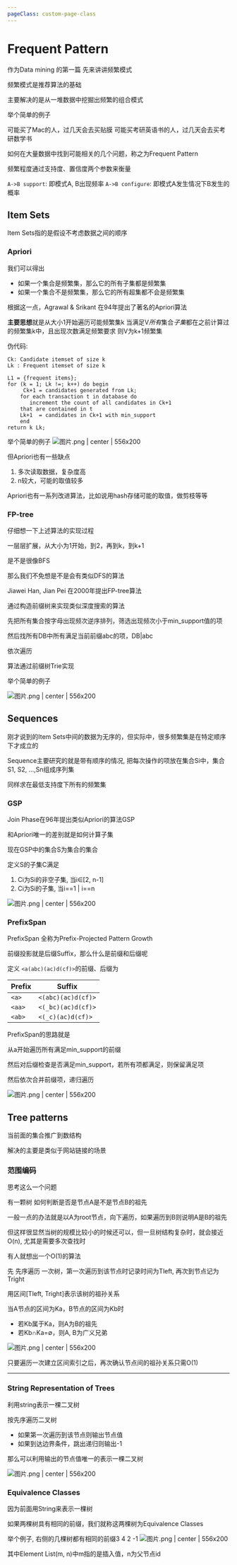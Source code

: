 ```yaml
---
pageClass: custom-page-class
---
```


# Frequent  Pattern

作为Data mining 的第一篇 先来讲讲频繁模式

频繁模式是推荐算法的基础

主要解决的是从一堆数据中挖掘出频繁的组合模式

举个简单的例子

可能买了Mac的人，过几天会去买贴膜
可能买考研英语书的人，过几天会去买考研数学书

如何在大量数据中找到可能相关的几个问题，称之为Frequent Pattern

频繁程度通过支持度、置信度两个参数来衡量

`A->B support`: 即模式A, B出现频率
`A->B configure`: 即模式A发生情况下B发生的概率

## Item Sets

Item Sets指的是假设不考虑数据之间的顺序

### Apriori

我们可以得出
* 如果一个集合是频繁集，那么它的所有子集都是频繁集
* 如果一个集合不是频繁集，那么它的所有超集都不会是频繁集

根据这一点，Agrawal & Srikant 在94年提出了著名的Apriori算法

**主要思想**就是从大小1开始遍历可能频繁集k
当满足V*所有*集合*子集*都在之前计算过的频繁集k中，且出现次数满足频繁要求
则V为k+1频繁集

伪代码:
```vim
Ck: Candidate itemset of size k
Lk : Frequent itemset of size k

L1 = {frequent items};
for (k = 1; Lk !=; k++) do begin
     Ck+1 = candidates generated from Lk;
    for each transaction t in database do
       increment the count of all candidates in Ck+1
    that are contained in t
    Lk+1  = candidates in Ck+1 with min_support
    end
return k Lk;
```
举个简单的例子
![图片.png | center | 556x200](https://cdn.nlark.com/yuque/0/2018/png/104214/1539169922048-59e323a1-3185-4758-a4bb-1545710eb589.png "")

但Apriori也有一些缺点
1. 多次读取数据，复杂度高
2. n较大，可能的取值较多

Apriori也有一系列改进算法，比如说用hash存储可能的取值，做剪枝等等

### FP-tree

仔细想一下上述算法的实现过程

一层层扩展，从大小为1开始，到2，再到k，到k+1

是不是很像BFS

那么我们不免想是不是会有类似DFS的算法

Jiawei Han, Jian Pei 在2000年提出FP-tree算法

通过构造前缀树来实现类似深度搜索的算法

先把所有集合按字母出现频次逆序排列，筛选出现频次小于min_support值的项

然后找所有DB中所有满足当前前缀abc的项，DB|abc

依次遍历

算法通过前缀树Trie实现

举个简单的例子

![图片.png | center | 556x200](https://cdn.nlark.com/yuque/0/2018/png/104214/1539172271916-e70b4f05-5382-4c82-ba27-8ffa189886d8.png "")

## Sequences

刚才说到的Item Sets中间的数据为无序的，但实际中，很多频繁集是在特定顺序下才成立的

Sequence主要研究的就是带有顺序的情况, 把每次操作的项放在集合Si中，集合S1, S2, ...,Sn组成序列集

同样求在最低支持度下所有的频繁集

### GSP

Join Phase在96年提出类似Apriori的算法GSP

和Apriori唯一的差别就是如何计算子集

现在GSP中的集合S为集合的集合

定义S的子集C满足
1. Ci为Si的非空子集, 当i∈[2, n-1]
2. Ci为Si的子集, 当i==1 | i==n

![图片.png | center | 556x200](https://cdn.nlark.com/yuque/0/2018/png/104214/1539186873976-297a4f7f-6496-42c6-aabd-d8454b8d38a3.png "")

### PrefixSpan

PrefixSpan 全称为Prefix-Projected Pattern Growth

前缀投影就是后缀Suffix，那么什么是前缀和后缀呢

定义 `<a(abc)(ac)d(cf)>`的前缀、后缀为

|Prefix|Suffix|
|-|-|
|`<a>`|`<(abc)(ac)d(cf)>`|
|`<aa>`|`<(_bc)(ac)d(cf)>`|
|`<ab>`|`<(_c)(ac)d(cf)>`|

PrefixSpan的思路就是

从a开始遍历所有满足min_support的前缀

然后对后缀检查是否满足min_support，若所有项都满足，则保留满足项

然后依次合并前缀项，递归遍历

![图片.png | center | 556x200](https://cdn.nlark.com/yuque/0/2018/png/104214/1539174965480-557e6b25-58cb-4b59-96fd-899ff8b13c51.png "")

## Tree patterns

当前面的集合推广到数结构

解决的主要是类似于网站链接的场景

### 范围编码

思考这么一个问题

有一颗树 如何判断是否是节点A是不是节点B的祖先

一般一点的办法就是以A为root节点，向下遍历，如果遍历到B则说明A是B的祖先

但这样很显然当树的规模比较小的时候还可以，但一旦树结构复杂时，就会接近O(n), 尤其是需要多次查找时

有人就想出一个O(1)的算法

先 先序遍历 一次树，第一次遍历到该节点时记录时间为Tleft, 再次到节点记为Tright

用区间[Tleft, Tright]表示该树的祖孙关系

当A节点的区间为Ka，B节点的区间为Kb时
* 若Kb属于Ka，则A为B的祖先
* 若Kb∩Ka=∅，则A, B为广义兄弟

![图片.png | center | 556x200](https://cdn.nlark.com/yuque/0/2018/png/104214/1539185414835-02aa7ecb-2b5e-46cc-bd87-d58ff4547e74.png "")

只要遍历一次建立区间索引之后，再次确认节点间的祖孙关系只需O(1)

---
### String Representation of Trees

利用string表示一棵二叉树

按先序遍历二叉树
* 如果第一次遍历到该节点则输出节点值
* 如果到达边界条件，跳出递归则输出-1

那么可以利用输出的节点值唯一的表示一棵二叉树

![图片.png | center | 556x200](https://cdn.nlark.com/yuque/0/2018/png/104214/1539231544990-6322a524-5e49-456b-a1d1-84ef0720df60.png "")

### Equivalence Classes

因为前面用String来表示一棵树

如果两棵树具有相同的前缀，我们就称这两棵树为Equivalence Classes

举个例子, 右侧的几棵树都有相同的前缀3 4 2 -1
![图片.png | center | 556x200](https://cdn.nlark.com/yuque/0/2018/png/104214/1539231980142-5da3ffa8-808c-4b4a-b0f7-76030761639e.png "")

其中Element List(m, n)中m指的是插入值，n为父节点id

###



